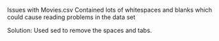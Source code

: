 Issues with Movies.csv
Contained lots of whitespaces and blanks which could cause reading problems in the data set

Solution:
Used sed to remove the spaces and tabs.
